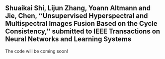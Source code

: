 ## Shuaikai Shi, Lijun Zhang, Yoann Altmann and Jie, Chen, ‘‘Unsupervised Hyperspectral and Multispectral Images Fusion Based on the Cycle Consistency,’’ submitted to IEEE Transactions on Neural Networks and Learning Systems

The code will be coming soon!
